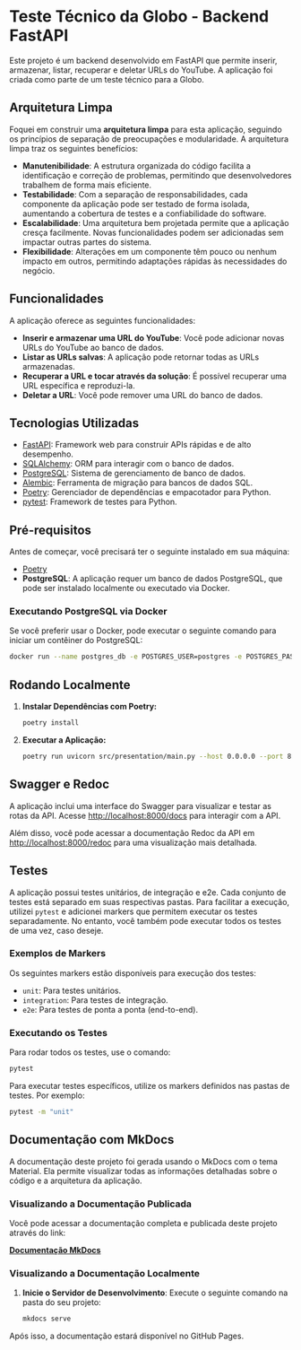 # Teste Técnico da Globo - Backend FastAPI

Este projeto é um backend desenvolvido em FastAPI que permite inserir, armazenar, listar, recuperar e deletar URLs do YouTube. A aplicação foi criada como parte de um teste técnico para a Globo.

## Arquitetura Limpa

Foquei em construir uma **arquitetura limpa** para esta aplicação, seguindo os princípios de separação de preocupações e modularidade. A arquitetura limpa traz os seguintes benefícios:

- **Manutenibilidade**: A estrutura organizada do código facilita a identificação e correção de problemas, permitindo que desenvolvedores trabalhem de forma mais eficiente.
- **Testabilidade**: Com a separação de responsabilidades, cada componente da aplicação pode ser testado de forma isolada, aumentando a cobertura de testes e a confiabilidade do software.
- **Escalabilidade**: Uma arquitetura bem projetada permite que a aplicação cresça facilmente. Novas funcionalidades podem ser adicionadas sem impactar outras partes do sistema.
- **Flexibilidade**: Alterações em um componente têm pouco ou nenhum impacto em outros, permitindo adaptações rápidas às necessidades do negócio.

## Funcionalidades

A aplicação oferece as seguintes funcionalidades:

- **Inserir e armazenar uma URL do YouTube**: Você pode adicionar novas URLs do YouTube ao banco de dados.
- **Listar as URLs salvas**: A aplicação pode retornar todas as URLs armazenadas.
- **Recuperar a URL e tocar através da solução**: É possível recuperar uma URL específica e reproduzi-la.
- **Deletar a URL**: Você pode remover uma URL do banco de dados.

## Tecnologias Utilizadas

- [FastAPI](https://fastapi.tiangolo.com/): Framework web para construir APIs rápidas e de alto desempenho.
- [SQLAlchemy](https://www.sqlalchemy.org/): ORM para interagir com o banco de dados.
- [PostgreSQL](https://www.postgresql.org/): Sistema de gerenciamento de banco de dados.
- [Alembic](https://alebic.sqlalchemy.org/): Ferramenta de migração para bancos de dados SQL.
- [Poetry](https://python-poetry.org/): Gerenciador de dependências e empacotador para Python.
- [pytest](https://pytest.org/): Framework de testes para Python.

## Pré-requisitos

Antes de começar, você precisará ter o seguinte instalado em sua máquina:

- [Poetry](https://python-poetry.org/docs/#installation)
- **PostgreSQL**: A aplicação requer um banco de dados PostgreSQL, que pode ser instalado localmente ou executado via Docker.

### Executando PostgreSQL via Docker

Se você preferir usar o Docker, pode executar o seguinte comando para iniciar um contêiner do PostgreSQL:

```bash
docker run --name postgres_db -e POSTGRES_USER=postgres -e POSTGRES_PASSWORD=password -e POSTGRES_DB=mydatabase -p 5432:5432 -d postgres:14
```

## Rodando Localmente

1. **Instalar Dependências com Poetry:**

   ```bash
   poetry install
   ```

2. **Executar a Aplicação:**

   ```bash
   poetry run uvicorn src/presentation/main.py --host 0.0.0.0 --port 8000 --reload
   ```

## Swagger e Redoc

A aplicação inclui uma interface do Swagger para visualizar e testar as rotas da API. Acesse [http://localhost:8000/docs](http://localhost:8000/docs) para interagir com a API.

Além disso, você pode acessar a documentação Redoc da API em [http://localhost:8000/redoc](http://localhost:8000/redoc) para uma visualização mais detalhada.

## Testes

A aplicação possui testes unitários, de integração e e2e. Cada conjunto de testes está separado em suas respectivas pastas. Para facilitar a execução, utilizei `pytest` e adicionei markers que permitem executar os testes separadamente. No entanto, você também pode executar todos os testes de uma vez, caso deseje.

### Exemplos de Markers

Os seguintes markers estão disponíveis para execução dos testes:

- `unit`: Para testes unitários.
- `integration`: Para testes de integração.
- `e2e`: Para testes de ponta a ponta (end-to-end).

### Executando os Testes

Para rodar todos os testes, use o comando:

```bash
pytest
```

Para executar testes específicos, utilize os markers definidos nas pastas de testes. Por exemplo:

```bash
pytest -m "unit"
```

## Documentação com MkDocs

A documentação deste projeto foi gerada usando o MkDocs com o tema Material. Ela permite visualizar todas as informações detalhadas sobre o código e a arquitetura da aplicação.

### Visualizando a Documentação Publicada

Você pode acessar a documentação completa e publicada deste projeto através do link:

**[Documentação MkDocs](https://deivisonisidoro.github.io/test_globo/)**

### Visualizando a Documentação Localmente

1. **Inicie o Servidor de Desenvolvimento**: Execute o seguinte comando na pasta do seu projeto:

   ```bash
   mkdocs serve
   ```

Após isso, a documentação estará disponível no GitHub Pages.
